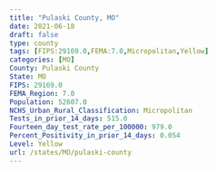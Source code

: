 ```yaml
---
title: "Pulaski County, MO"
date: 2021-06-18
draft: false
type: county
tags: [FIPS:29169.0,FEMA:7.0,Micropolitan,Yellow]
categories: [MO]
County: Pulaski County
State: MO
FIPS: 29169.0
FEMA_Region: 7.0
Population: 52607.0
NCHS_Urban_Rural_Classification: Micropolitan
Tests_in_prior_14_days: 515.0
Fourteen_day_test_rate_per_100000: 979.0
Percent_Positivity_in_prior_14_days: 0.054
Level: Yellow
url: /states/MO/pulaski-county
---
```



